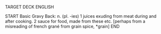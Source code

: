 TARGET DECK
ENGLISH

START
Basic
Gravy
Back: n. (pl. -ies) 1 juices exuding from meat during and after cooking. 2 sauce for food, made from these etc. [perhaps from a misreading of french grané from grain spice, *grain]
END
